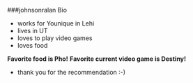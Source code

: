###johnsonralan Bio

- works for Younique in Lehi
- lives in UT
- loves to play video games
- loves food

**Favorite food is Pho!**
**Favorite current video game is Destiny!**
- thank you for the recommendation :-)
